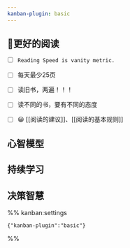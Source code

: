```yaml
---
kanban-plugin: basic
---
```


## 📖更好的阅读

- [ ] `Reading Speed is vanity metric.`
- [ ] 每天最少25页
- [ ] 读旧书，两遍！！！
- [ ] 读不同的书，要有不同的态度
- [ ] 😀 [[阅读的建议]]、[[阅读的基本规则]]


## 心智模型



## 持续学习



## 决策智慧





%% kanban:settings
```
{"kanban-plugin":"basic"}
```
%%